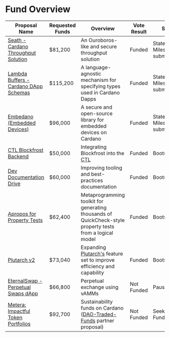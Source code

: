 # Fund Overview

| Proposal Name    | Requested Funds | Overview | Vote Result | Status | 
| ---------------- | --------- | --------------- | ----------- | ---------------- | 
| [Seath - Cardano Throughput Solution](https://cardano.ideascale.com/c/idea/422388) | $81,200 | An Ouroboros-like and secure throughput solution  | Funded      | Statement of Milestones submitted | 
| [Lambda Buffers - Cardano DApp Schemas](https://cardano.ideascale.com/c/idea/421376) | $115,200 |  A language-agnostic mechanism for specifying types used in Cardano Dapps  | Funded      | Statement of Milestones submitted | 
| [Embedano (Embedded Devices)](https://cardano.ideascale.com/c/idea/414017) | $96,000 |  A secure and open-source library for embedded devices on Cardano  | Funded      | Statement of Milestones submitted | 
| [CTL Blockfrost Backend](https://cardano.ideascale.com/c/idea/420791) | $50,000 | Integrating Blockfrost into the [CTL](https://github.com/Plutonomicon/cardano-transaction-lib)  | Funded      | Bootstrapping | 
| [Dev Documentation Drive](https://cardano.ideascale.com/c/idea/420778) | $60,000 | Improving tooling and best-practices documentation  | Funded      | Bootstrapping | 
| [Apropos for Property Tests](https://cardano.ideascale.com/c/idea/414086) | $62,400 | Metaprogramming toolkit for generating thousands of QuickCheck-style property tests from a logical model  | Funded      | Bootstrapping |
| [Plutarch v2](https://cardano.ideascale.com/c/idea/414065) | $73,040 | Expanding [Plutarch's](https://github.com/Plutonomicon/plutarch-plutus) feature set to improve efficiency and capability  | Funded      | Bootstrapping |
| [EternalSwap - Perpetual Swaps dApp](https://cardano.ideascale.com/c/idea/414032) | $66,800 | Perpetual exchange using vAMMs  | Not Funded      | Paused |
| [Metera: Impactful Token Portfolios](https://cardano.ideascale.com/c/idea/414647) | $92,700 | Sustainability funds on Cardano ([DAO-Traded-Funds](https://cardano.ideascale.com/c/idea/381055) partner proposal)  | Not Funded      | Seeking Funding |



